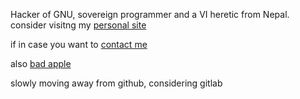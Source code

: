 Hacker of GNU, sovereign programmer and a VI heretic from Nepal. consider visitng my [personal site](https://kalekale.ga) 

if in case you want to [contact me](https://kalekale.ga/contact.html)

also [bad apple](https://badapple.kalekale.ga)

slowly moving away from github, considering gitlab
